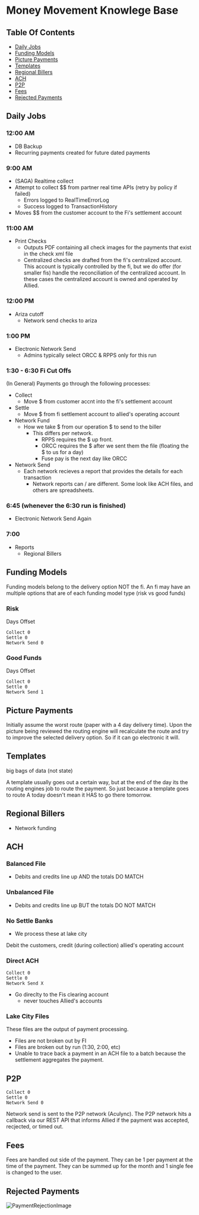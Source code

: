 # Money Movement Knowlege Base

## Table Of Contents

* [Daily Jobs](#daily-jobs)
* [Funding Models](#funding-models)
* [Picture Payments](#picture-payments)
* [Templates](#templates)
* [Regional Billers](#regional-billers)
* [ACH](#ach)
* [P2P](#p2p)
* [Fees](#fees)
* [Rejected Payments](#rejected-payments)

## Daily Jobs

### 12:00 AM

* DB Backup
* Recurring payments created for future dated payments

### 9:00 AM

* (SAGA) Realtime collect
* Attempt to collect $$ from partner real time APIs (retry by policy if failed)
  * Errors logged to RealTimeErrorLog
  * Success logged to TransactionHistory
* Moves $$ from the customer account to the Fi's settlement account

### 11:00 AM

* Print Checks
  * Outputs PDF containing all check images for the payments that exist in the check xml file
  * Centralized checks are drafted from the fi's centralized account. This account is typically controlled by the fi, but we do offer (for smaller fis) handle the reconciliation of the centralized account. In these cases the centralized account is owned and operated by Allied.

### 12:00 PM

* Ariza cutoff
  * Network send checks to ariza

### 1:00 PM

* Electronic Network Send
  * Admins typically select ORCC & RPPS only for this run

### 1:30 - 6:30 Fi Cut Offs

(In General) Payments go through the following processes:

* Collect
  * Move $ from customer accnt into the fi's settlement account
* Settle
  * Move $ from fi settlement account to allied's operating account
* Network Fund
  * How we take $ from our operation $ to send to the biller
    * This differs per network.
      * RPPS requires the $ up front.
      * ORCC requires the $ after we sent them the file (floating the $ to us for a day)
      * Fuse pay is the next day like ORCC
* Network Send
  * Each network recieves a report that provides the details for each transaction
    * Network reports can / are different. Some look like ACH files, and others are spreadsheets.

### 6:45 (whenever the 6:30 run is finished)

* Electronic Network Send Again

### 7:00

* Reports
  * Regional Billers

## Funding Models

Funding models belong to the delivery option NOT the fi.
An fi may have an multiple options that are of each funding model type (risk vs good funds)

### Risk

Days Offset

    Collect 0
    Settle 0
    Network Send 0

### Good Funds

Days Offset

    Collect 0
    Settle 0
    Network Send 1

## Picture Payments

Initially assume the worst route (paper with a 4 day delivery time).
Upon the picture being reviewed the routing engine will recalculate the route and try to improve the selected delivery option. So if it can go electronic it will.

## Templates

big bags of data (not state)

A template usually goes out a certain way, but at the end of the day its the routing engines job to route the payment. So just because a template goes to route A today doesn't mean it HAS to go there tomorrow.

## Regional Billers

* Network funding

## ACH

### Balanced File

* Debits and credits line up AND the totals DO MATCH

### Unbalanced File

* Debits and credits line up BUT the totals DO NOT MATCH

### No Settle Banks

* We process these at lake city

Debit the customers, credit (during collection) allied's operating account

### Direct ACH

    Collect 0
    Settle 0
    Network Send X

* Go direclty to the Fis clearing account
  * never touches Allied's accounts

### Lake City Files

These files are the output of payment processing.

* Files are not broken out by FI
* Files are broken out by run (1:30, 2:00, etc)
* Unable to trace back a payment in an ACH file to a batch because the settlement aggregates the payment.

## P2P

    Collect 0
    Settle 0
    Network Send 0

Network send is sent to the P2P network (Aculync). The P2P network hits a callback via our REST API that informs Allied if the payment was accepted, recjected, or timed out.

## Fees

Fees are handled out side of the payment.
They can be 1 per payment at the time of the payment.
They can be summed up for the month and 1 single fee is changed to the user.

## Rejected Payments

![PaymentRejectionImage](https://raw.githubusercontent.com/AlliedPayment/Documentation/master/KBs/assets/payment_rejections.jpeg?token=AGnIbRnd9zgP-5VxEJmDtVtl1ubhuqqAks5aeNJlwA%3D%3D)
